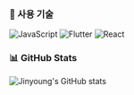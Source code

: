### 🔧 사용 기술
![JavaScript](https://img.shields.io/badge/-JavaScript-black?style=flat-square&logo=javascript)
![Flutter](https://img.shields.io/badge/-Flutter-blue?style=flat-square&logo=flutter)
![React](https://img.shields.io/badge/React-20232A?style=flat-square&logo=react&logoColor=61DAFB)


### 📊 GitHub Stats
![Jinyoung's GitHub stats](https://github-readme-stats.vercel.app/api?username=izuna69&show_icons=true&theme=tokyonight)
